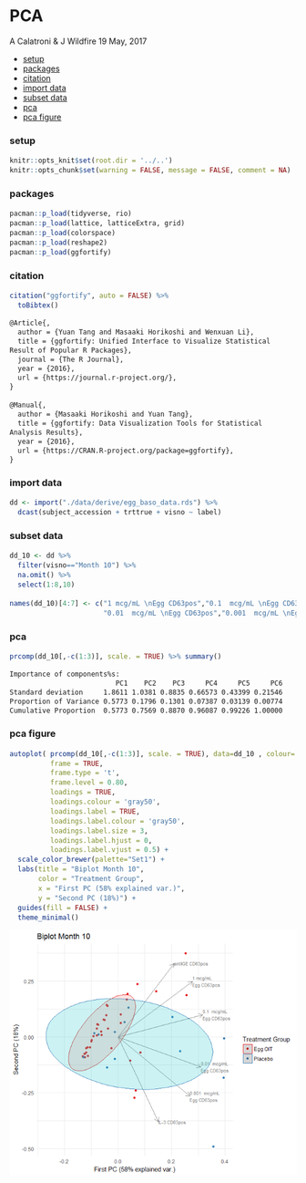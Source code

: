 PCA
================
A Calatroni & J Wildfire
19 May, 2017

-   [setup](#setup)
-   [packages](#packages)
-   [citation](#citation)
-   [import data](#import-data)
-   [subset data](#subset-data)
-   [pca](#pca)
-   [pca figure](#pca-figure)

### setup

``` r
knitr::opts_knit$set(root.dir = '../..')
knitr::opts_chunk$set(warning = FALSE, message = FALSE, comment = NA)
```

### packages

``` r
pacman::p_load(tidyverse, rio)
pacman::p_load(lattice, latticeExtra, grid)
pacman::p_load(colorspace)
pacman::p_load(reshape2)
pacman::p_load(ggfortify)
```

### citation

``` r
citation("ggfortify", auto = FALSE) %>% 
  toBibtex()
```

    @Article{,
      author = {Yuan Tang and Masaaki Horikoshi and Wenxuan Li},
      title = {ggfortify: Unified Interface to Visualize Statistical Result of Popular R Packages},
      journal = {The R Journal},
      year = {2016},
      url = {https://journal.r-project.org/},
    }

    @Manual{,
      author = {Masaaki Horikoshi and Yuan Tang},
      title = {ggfortify: Data Visualization Tools for Statistical Analysis Results},
      year = {2016},
      url = {https://CRAN.R-project.org/package=ggfortify},
    }

### import data

``` r
dd <- import("./data/derive/egg_baso_data.rds") %>% 
  dcast(subject_accession + trttrue + visno ~ label)
```

### subset data

``` r
dd_10 <- dd %>% 
  filter(visno=="Month 10") %>% 
  na.omit() %>% 
  select(1:8,10)

names(dd_10)[4:7] <- c("1 mcg/mL \nEgg CD63pos","0.1  mcg/mL \nEgg CD63pos",
                       "0.01  mcg/mL \nEgg CD63pos","0.001  mcg/mL \nEgg CD63pos")
```

### pca

``` r
prcomp(dd_10[,-c(1:3)], scale. = TRUE) %>% summary()
```

    Importance of components%s:
                              PC1    PC2    PC3     PC4     PC5     PC6
    Standard deviation     1.8611 1.0381 0.8835 0.66573 0.43399 0.21546
    Proportion of Variance 0.5773 0.1796 0.1301 0.07387 0.03139 0.00774
    Cumulative Proportion  0.5773 0.7569 0.8870 0.96087 0.99226 1.00000

### pca figure

``` r
autoplot( prcomp(dd_10[,-c(1:3)], scale. = TRUE), data=dd_10 , colour='trttrue',
          frame = TRUE,
          frame.type = 't',
          frame.level = 0.80,
          loadings = TRUE, 
          loadings.colour = 'gray50',
          loadings.label = TRUE,
          loadings.label.colour = 'gray50',
          loadings.label.size = 3,
          loadings.label.hjust = 0, 
          loadings.label.vjust = 0.5) +
  scale_color_brewer(palette="Set1") +
  labs(title = "Biplot Month 10",
       color = "Treatment Group",
       x = "First PC (58% explained var.)",
       y = "Second PC (18%)") +
  guides(fill = FALSE) +
  theme_minimal()
```

![](pca_files/figure-markdown_github/unnamed-chunk-7-1.png)
